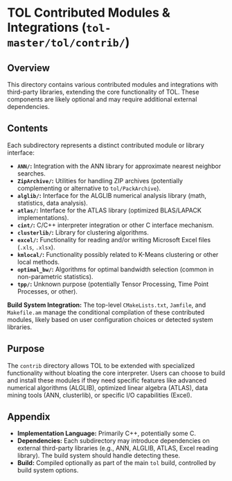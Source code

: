 # TOL Contributed Modules & Integrations (`tol-master/tol/contrib/`)

## Overview

This directory contains various contributed modules and integrations with third-party libraries, extending the core functionality of TOL. These components are likely optional and may require additional external dependencies.

## Contents

Each subdirectory represents a distinct contributed module or library interface:
- **`ANN/`:** Integration with the ANN library for approximate nearest neighbor searches.
- **`ZipArchive/`:** Utilities for handling ZIP archives (potentially complementing or alternative to `tol/PackArchive`).
- **`alglib/`:** Interface for the ALGLIB numerical analysis library (math, statistics, data analysis).
- **`atlas/`:** Interface for the ATLAS library (optimized BLAS/LAPACK implementations).
- **`cint/`:** C/C++ interpreter integration or other C interface mechanism.
- **`clusterlib/`:** Library for clustering algorithms.
- **`excel/`:** Functionality for reading and/or writing Microsoft Excel files (`.xls`, `.xlsx`).
- **`kmlocal/`:** Functionality possibly related to K-Means clustering or other local methods.
- **`optimal_bw/`:** Algorithms for optimal bandwidth selection (common in non-parametric statistics).
- **`tpp/`:** Unknown purpose (potentially Tensor Processing, Time Point Processes, or other).

**Build System Integration:** The top-level `CMakeLists.txt`, `Jamfile`, and `Makefile.am` manage the conditional compilation of these contributed modules, likely based on user configuration choices or detected system libraries.

## Purpose

The `contrib` directory allows TOL to be extended with specialized functionality without bloating the core interpreter. Users can choose to build and install these modules if they need specific features like advanced numerical algorithms (ALGLIB), optimized linear algebra (ATLAS), data mining tools (ANN, clusterlib), or specific I/O capabilities (Excel).

## Appendix

- **Implementation Language:** Primarily C++, potentially some C.
- **Dependencies:** Each subdirectory may introduce dependencies on external third-party libraries (e.g., ANN, ALGLIB, ATLAS, Excel reading library). The build system should handle detecting these.
- **Build:** Compiled optionally as part of the main `tol` build, controlled by build system options. 